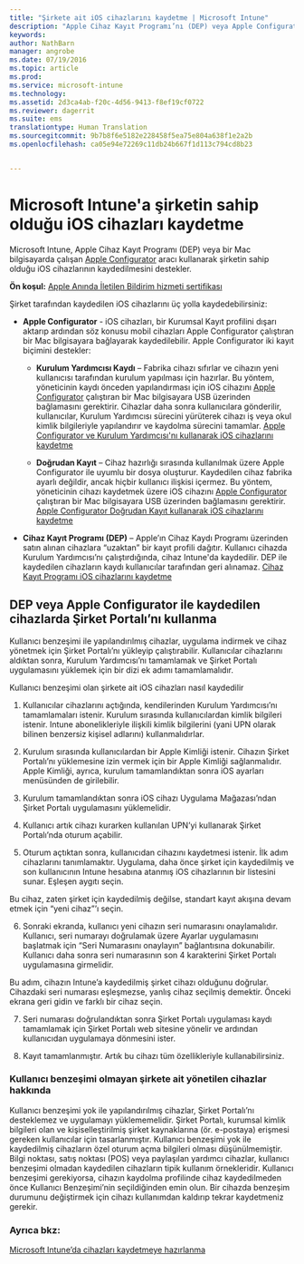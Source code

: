 ```yaml
---
title: "Şirkete ait iOS cihazlarını kaydetme | Microsoft Intune"
description: "Apple Cihaz Kayıt Programı’nı (DEP) veya Apple Configurator’ı kullanarak şirkete ait iOS cihazlarını kaydetme"
keywords: 
author: NathBarn
manager: angrobe
ms.date: 07/19/2016
ms.topic: article
ms.prod: 
ms.service: microsoft-intune
ms.technology: 
ms.assetid: 2d3ca4ab-f20c-4d56-9413-f8ef19cf0722
ms.reviewer: dagerrit
ms.suite: ems
translationtype: Human Translation
ms.sourcegitcommit: 9b7b8f6e5182e228458f5ea75e804a638f1e2a2b
ms.openlocfilehash: ca05e94e72269c11db24b667f1d113c794cd8b23


---
```


# Microsoft Intune'a şirketin sahip olduğu iOS cihazları kaydetme
Microsoft Intune, Apple Cihaz Kayıt Programı (DEP) veya bir Mac bilgisayarda çalışan [Apple Configurator](http://go.microsoft.com/fwlink/?LinkId=518017) aracı kullanarak şirketin sahip olduğu iOS cihazlarının kaydedilmesini destekler.

**Ön koşul:**  [Apple Anında İletilen Bildirim hizmeti sertifikası](set-up-ios-and-mac-management-with-microsoft-intune.md)

Şirket tarafından kaydedilen iOS cihazlarını üç yolla kaydedebilirsiniz:

-   **Apple Configurator** - iOS cihazları, bir Kurumsal Kayıt profilini dışarı aktarıp ardından söz konusu mobil cihazları Apple Configurator çalıştıran bir Mac bilgisayara bağlayarak kaydedilebilir. Apple Configurator iki kayıt biçimini destekler:

    - **Kurulum Yardımcısı Kaydı** – Fabrika cihazı sıfırlar ve cihazın yeni kullanıcısı tarafından kurulum yapılması için hazırlar. Bu yöntem, yöneticinin kaydı önceden yapılandırması için iOS cihazını [Apple Configurator](http://go.microsoft.com/fwlink/?LinkId=518017) çalıştıran bir Mac bilgisayara USB üzerinden bağlamasını gerektirir. Cihazlar daha sonra kullanıcılara gönderilir, kullanıcılar, Kurulum Yardımcısı sürecini yürüterek cihazı iş veya okul kimlik bilgileriyle yapılandırır ve kaydolma sürecini tamamlar. [Apple Configurator ve Kurulum Yardımcısı'nı kullanarak iOS cihazlarını kaydetme](ios-setup-assistant-enrollment-in-microsoft-intune.md)

    - **Doğrudan Kayıt** – Cihaz hazırlığı sırasında kullanılmak üzere Apple Configurator ile uyumlu bir dosya oluşturur. Kaydedilen cihaz fabrika ayarlı değildir, ancak hiçbir kullanıcı ilişkisi içermez. Bu yöntem, yöneticinin cihazı kaydetmek üzere iOS cihazını [Apple Configurator](http://go.microsoft.com/fwlink/?LinkId=518017) çalıştıran bir Mac bilgisayara USB üzerinden bağlamasını gerektirir. [Apple Configurator Doğrudan Kayıt kullanarak iOS cihazlarını kaydetme](ios-direct-enrollment-in-microsoft-intune.md)

-   **Cihaz Kayıt Programı (DEP)** – Apple’ın Cihaz Kaydı Programı üzerinden satın alınan cihazlara “uzaktan” bir kayıt profili dağıtır. Kullanıcı cihazda Kurulum Yardımcısı’nı çalıştırdığında, cihaz Intune'da kaydedilir.  DEP ile kaydedilen cihazların kaydı kullanıcılar tarafından geri alınamaz. [Cihaz Kayıt Programı iOS cihazlarını kaydetme](ios-device-enrollment-program-in-microsoft-intune.md)

## DEP veya Apple Configurator ile kaydedilen cihazlarda Şirket Portalı’nı kullanma

Kullanıcı benzeşimi ile yapılandırılmış cihazlar, uygulama indirmek ve cihaz yönetmek için Şirket Portalı’nı yükleyip çalıştırabilir. Kullanıcılar cihazlarını aldıktan sonra, Kurulum Yardımcısı’nı tamamlamak ve Şirket Portalı uygulamasını yüklemek için bir dizi ek adımı tamamlamalıdır.

Kullanıcı benzeşimi olan şirkete ait iOS cihazları nasıl kaydedilir
1. Kullanıcılar cihazlarını açtığında, kendilerinden Kurulum Yardımcısı’nı tamamlamaları istenir. Kurulum sırasında kullanıcılardan kimlik bilgileri istenir. Intune abonelikleriyle ilişkili kimlik bilgilerini (yani UPN olarak bilinen benzersiz kişisel adlarını) kullanmalıdırlar.

2. Kurulum sırasında kullanıcılardan bir Apple Kimliği istenir. Cihazın Şirket Portalı’nı yüklemesine izin vermek için bir Apple Kimliği sağlanmalıdır. Apple Kimliği, ayrıca, kurulum tamamlandıktan sonra iOS ayarları menüsünden de girilebilir.

3. Kurulum tamamlandıktan sonra iOS cihazı Uygulama Mağazası’ndan Şirket Portalı uygulamasını yüklemelidir.

4. Kullanıcı artık cihazı kurarken kullanılan UPN’yi kullanarak Şirket Portalı’nda oturum açabilir.

5. Oturum açtıktan sonra, kullanıcıdan cihazını kaydetmesi istenir. İlk adım cihazlarını tanımlamaktır. Uygulama, daha önce şirket için kaydedilmiş ve son kullanıcının Intune hesabına atanmış iOS cihazlarının bir listesini sunar. Eşleşen aygıtı seçin.

  Bu cihaz, zaten şirket için kaydedilmiş değilse, standart kayıt akışına devam etmek için “yeni cihaz”’ı seçin.

6. Sonraki ekranda, kullanıcı yeni cihazın seri numarasını onaylamalıdır. Kullanıcı, seri numarayı doğrulamak üzere Ayarlar uygulamasını başlatmak için “Seri Numarasını onaylayın” bağlantısına dokunabilir. Kullanıcı daha sonra seri numarasının son 4 karakterini Şirket Portalı uygulamasına girmelidir.

  Bu adım, cihazın Intune’a kaydedilmiş şirket cihazı olduğunu doğrular. Cihazdaki seri numarası eşleşmezse, yanlış cihaz seçilmiş demektir. Önceki ekrana geri gidin ve farklı bir cihaz seçin.

7. Seri numarası doğrulandıktan sonra Şirket Portalı uygulaması kaydı tamamlamak için Şirket Portalı web sitesine yönelir ve ardından kullanıcıdan uygulamaya dönmesini ister.

8. Kayıt tamamlanmıştır. Artık bu cihazı tüm özellikleriyle kullanabilirsiniz.

### Kullanıcı benzeşimi olmayan şirkete ait yönetilen cihazlar hakkında

Kullanıcı benzeşimi yok ile yapılandırılmış cihazlar, Şirket Portalı’nı desteklemez ve uygulamayı yüklememelidir. Şirket Portalı, kurumsal kimlik bilgileri olan ve kişiselleştirilmiş şirket kaynaklarına (ör. e-postaya) erişmesi gereken kullanıcılar için tasarlanmıştır. Kullanıcı benzeşimi yok ile kaydedilmiş cihazların özel oturum açma bilgileri olması düşünülmemiştir. Bilgi noktası, satış noktası (POS) veya paylaşılan yardımcı cihazlar, kullanıcı benzeşimi olmadan kaydedilen cihazların tipik kullanım örnekleridir. Kullanıcı benzeşimi gerekiyorsa, cihazın kaydolma profilinde cihaz kaydedilmeden önce Kullanıcı Benzeşimi’nin seçildiğinden emin olun. Bir cihazda benzeşim durumunu değiştirmek için cihazı kullanımdan kaldırıp tekrar kaydetmeniz gerekir.



### Ayrıca bkz:
[Microsoft Intune’da cihazları kaydetmeye hazırlanma](get-ready-to-enroll-devices-in-microsoft-intune.md)



<!--HONumber=Aug16_HO1-->


